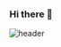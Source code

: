 ### Hi there 👋
![header](https://capsule-render.vercel.app/api?type=waving&color=auto&height=200&section=header&text=FigureKim!%20&render&animation=fadeIn&fontAlign=80&fontSize=70)
<!--
**figurekim317/figurekim317** is a ✨ _special_ ✨ repository because its `README.md` (this file) appears on your GitHub profile.

Here are some ideas to get you started:

- 🔭 I’m currently working on ...
- 🌱 I’m currently learning ...
- 👯 I’m looking to collaborate on ...
- 🤔 I’m looking for help with ...
- 💬 Ask me about ...
- 📫 How to reach me: ...
- 😄 Pronouns: ...
- ⚡ Fun fact: ...
-->
